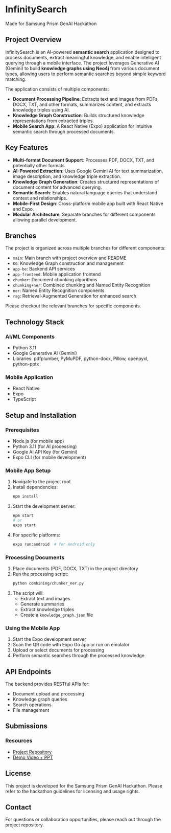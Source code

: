 # InfinitySearch

Made for Samsung Prism GenAI Hackathon

## Project Overview

InfinitySearch is an AI-powered **semantic search** application designed to process documents, extract meaningful knowledge, and enable intelligent querying through a mobile interface. The project leverages Generative AI (Gemini) to build **knowledge graphs using Neo4j** from various document types, allowing users to perform semantic searches beyond simple keyword matching.

The application consists of multiple components:
- **Document Processing Pipeline**: Extracts text and images from PDFs, DOCX, TXT, and other formats, summarizes content, and extracts knowledge triples using AI.
- **Knowledge Graph Construction**: Builds structured knowledge representations from extracted triples.
- **Mobile Search App**: A React Native (Expo) application for intuitive semantic search through processed documents.

## Key Features

- **Multi-format Document Support**: Processes PDF, DOCX, TXT, and potentially other formats.
- **AI-Powered Extraction**: Uses Google Gemini AI for text summarization, image description, and knowledge triple extraction.
- **Knowledge Graph Generation**: Creates structured representations of document content for advanced querying.
- **Semantic Search**: Enables natural language queries that understand context and relationships.
- **Mobile-First Design**: Cross-platform mobile app built with React Native and Expo.
- **Modular Architecture**: Separate branches for different components allowing parallel development.

## Branches

The project is organized across multiple branches for different components:

- `main`: Main branch with project overview and README
- `KG`: Knowledge Graph construction and management
- `app-be`: Backend API services
- `app-frontend`: Mobile application frontend
- `chunker`: Document chunking algorithms
- `chunking+ner`: Combined chunking and Named Entity Recognition
- `ner`: Named Entity Recognition components
- `rag`: Retrieval-Augmented Generation for enhanced search

Please checkout the relevant branches for specific components.

## Technology Stack

### AI/ML Components
- Python 3.11
- Google Generative AI (Gemini)
- Libraries: pdfplumber, PyMuPDF, python-docx, Pillow, openpyxl, python-pptx

### Mobile Application
- React Native
- Expo
- TypeScript

## Setup and Installation

### Prerequisites
- Node.js (for mobile app)
- Python 3.11 (for AI processing)
- Google AI API Key (for Gemini)
- Expo CLI (for mobile development)

### Mobile App Setup
1. Navigate to the project root
2. Install dependencies:
   ```bash
   npm install
   ```
3. Start the development server:
   ```bash
   npm start
   # or
   expo start
   ```
4. For specific platforms:
   ```bash
   expo run:android  # for Android only
   ```

### Processing Documents
1. Place documents (PDF, DOCX, TXT) in the project directory
2. Run the processing script:
   ```bash
   python combining/chunker_ner.py
   ```
3. The script will:
   - Extract text and images
   - Generate summaries
   - Extract knowledge triples
   - Create a `knowledge_graph.json` file

### Using the Mobile App
1. Start the Expo development server
2. Scan the QR code with Expo Go app or run on emulator
3. Upload or select documents for processing
4. Perform semantic searches through the processed knowledge

## API Endpoints

The backend provides RESTful APIs for:
- Document upload and processing
- Knowledge graph queries
- Search operations
- File management


## Submissions

### Resources
- [Project Repository](https://github.com/arunima1406/InfinitySearch)
- [Demo Video + PPT](https://drive.google.com/drive/folders/16VGhchOzv8j8aJ3kQqDY9-tqthJA45E5?usp=sharing)

## License

This project is developed for the Samsung Prism GenAI Hackathon. Please refer to the hackathon guidelines for licensing and usage rights.

## Contact

For questions or collaboration opportunities, please reach out through the project repository.
